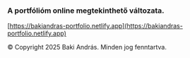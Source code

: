 ### A portfólióm online megtekinthető változata.
[https://bakiandras-portfolio.netlify.app](https://bakiandras-portfolio.netlify.app)

© Copyright 2025 Baki András. Minden jog fenntartva.

